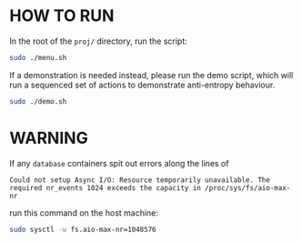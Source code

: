 # HOW TO RUN
In the root of the `proj/` directory, run the script:

```bash
sudo ./menu.sh
```

If a demonstration is needed instead, please run the demo script, which will run a sequenced set of actions to demonstrate anti-entropy behaviour.

```bash
sudo ./demo.sh
```

# WARNING
If any `database` containers spit out errors along the lines of 
```
Could not setup Async I/O: Resource temporarily unavailable. The required nr_events 1024 exceeds the capacity in /proc/sys/fs/aio-max-nr
```

run this command on the host machine:
```sh
sudo sysctl -w fs.aio-max-nr=1048576
```
